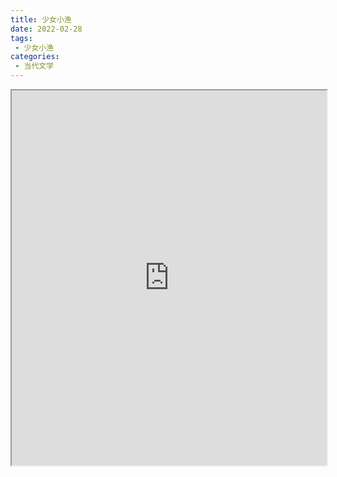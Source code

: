 ```yaml
---
title: 少女小渔
date: 2022-02-28
tags:
 - 少女小渔
categories:
 - 当代文学
---
```




<iframe src="https://study-doc.yourtools.icu/pdf/web/viewer.html?file=https://vkceyugu.cdn.bspapp.com/VKCEYUGU-e9075d72-0451-48df-afe1-d46932ae4554/1b557f16-d99d-451c-ad02-2f8fb27cc146.pdf" width="100%" height="600px"></iframe>
